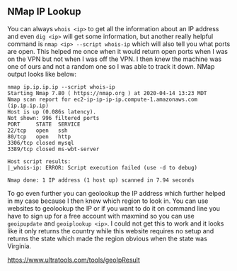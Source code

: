 NMap IP Lookup
---

You can always `whois <ip>` to get all the information about an IP address
and even `dig <ip>` will get some information, but another really helpful
command is `nmap <ip> --script whois-ip` which will also tell you what
ports are open.  This helped me once when it would return open ports when
I was on the VPN but not when I was off the VPN.  I then knew the machine
was one of ours and not a random one so I was able to track it down.  NMap
output looks like below:
```
nmap ip.ip.ip.ip --script whois-ip
Starting Nmap 7.80 ( https://nmap.org ) at 2020-04-14 13:23 MDT
Nmap scan report for ec2-ip-ip-ip-ip.compute-1.amazonaws.com (ip.ip.ip.ip)
Host is up (0.086s latency).
Not shown: 996 filtered ports
PORT     STATE  SERVICE
22/tcp   open   ssh
80/tcp   open   http
3306/tcp closed mysql
3389/tcp closed ms-wbt-server

Host script results:
|_whois-ip: ERROR: Script execution failed (use -d to debug)

Nmap done: 1 IP address (1 host up) scanned in 7.94 seconds
```

To go even further you can geolookup the IP address which further helped
in my case because I then knew which region to look in.  You can use websites
to geolookup the IP or if you want to do it on command line you have to sign
up for a free account with maxmind so you can use `geoipupdate` and
`geoiplookup <ip>`.  I could not get this to work and it looks like it only
returns the country while this website requires no setup and returns the state
which made the region obvious when the state was Virginia.

https://www.ultratools.com/tools/geoIpResult
